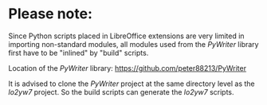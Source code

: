 # Please note:

Since Python scripts placed in LibreOffice extensions are very limited in importing non-standard modules, all modules used from the  _PyWriter_  library first have to be "inlined" by "build" scripts.

Location of the  _PyWriter_  library: https://github.com/peter88213/PyWriter

It is advised to clone the  _PyWriter_  project at the same directory level as the  _lo2yw7_  project. So the build scripts can generate the  _lo2yw7_  scripts.
